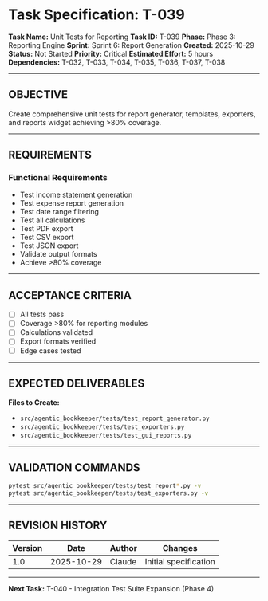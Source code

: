 # Task Specification: T-039

**Task Name:** Unit Tests for Reporting
**Task ID:** T-039
**Phase:** Phase 3: Reporting Engine
**Sprint:** Sprint 6: Report Generation
**Created:** 2025-10-29
**Status:** Not Started
**Priority:** Critical
**Estimated Effort:** 5 hours
**Dependencies:** T-032, T-033, T-034, T-035, T-036, T-037, T-038

---

## OBJECTIVE

Create comprehensive unit tests for report generator, templates, exporters, and reports widget achieving >80% coverage.

---

## REQUIREMENTS

### Functional Requirements

- Test income statement generation
- Test expense report generation
- Test date range filtering
- Test all calculations
- Test PDF export
- Test CSV export
- Test JSON export
- Validate output formats
- Achieve >80% coverage

---

## ACCEPTANCE CRITERIA

- [ ] All tests pass
- [ ] Coverage >80% for reporting modules
- [ ] Calculations validated
- [ ] Export formats verified
- [ ] Edge cases tested

---

## EXPECTED DELIVERABLES

**Files to Create:**

- `src/agentic_bookkeeper/tests/test_report_generator.py`
- `src/agentic_bookkeeper/tests/test_exporters.py`
- `src/agentic_bookkeeper/tests/test_gui_reports.py`

---

## VALIDATION COMMANDS

```bash
pytest src/agentic_bookkeeper/tests/test_report*.py -v
pytest src/agentic_bookkeeper/tests/test_exporters.py -v
```

---

## REVISION HISTORY

| Version | Date       | Author | Changes                    |
|---------|------------|--------|-----------------------------|
| 1.0     | 2025-10-29 | Claude | Initial specification       |

---

**Next Task:** T-040 - Integration Test Suite Expansion (Phase 4)
